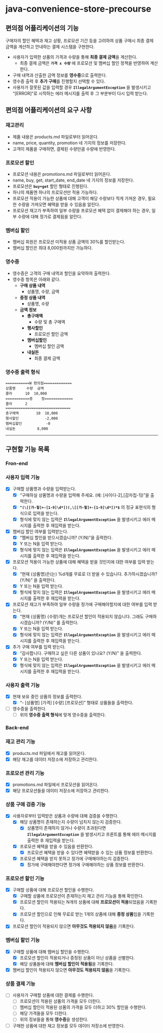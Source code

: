 # java-convenience-store-precourse
## 편의점 어플리케이션의 기능

구매자의 할인 혜택과 재고 상황, 프로모션 기간 등을 고려하여 상품 구매시 최종 결제 금액을 계산하고 안내하는 결제 시스템을 구현한다.

- 사용자가 입력한 상품의 가격과 수량을 통해 **최종 결제 금액**을 계산한다.
    - 최종 결제 금액은 **`가격 x 수량`** 에 프로모션 및 멤버십 할인 정책을 반영하여 계산한다.
- 구매 내역과 산출한 금액 정보를 **영수증**으로 출력한다.
- 영수증 출력 후 **추가 구매**를 진행할지 선택할 수 있다.
- 사용자가 잘못된 값을 입력할 경우 **`IllegalArgumentException`** 을 발생시키고 “[ERROR]”로 시작하는 에러 메시지를 출력 후 그 부분부터 다시 입력 받는다.

## 편의점 어플리케이션의 요구 사항

### 재고관리

- 제품 내용은 products.md 파일로부터 읽어온다.
- name, price, quantity, promotion 네 가지의 정보를 저장한다.
- 고객이 제품을 구매하면, 결제된 수량만큼 수량에 반영한다.

### 프로모션 할인

- 프로모션 내용은 promotions.md 파일로부터 읽어온다.
- name, buy, get, start_date, end_date 네 가지의 정보를 저장한다.
- 프로모션은 **`buy+get`** 할인 형태로 진행된다.
- 하나의 제품엔 하나의 프로모션만 적용 가능하다.
- 프로모션 적용이 가능한 상품에 대해 고객이 해당 수량보다 적게 가져온 경우, 필요한 수량을 가져오면 혜택을 받을 수 있음을 알린다.
- 프로모션 재고가 부족하여 일부 수량을  프로모션 혜택 없이 결제해야 하는 경우, 일부 수량에 대해 정가로 결제됨을 알린다.

### 멤버십 할인

- 멤버십 회원은 프로모션 미적용 상품 금액의 30%를 할인받는다.
- 멤버십 할인은 최대 8,000원까지만 가능하다.

### 영수증

- 영수증은 고객의 구매 내역과 할인을 요약하여 출력한다.
- 영수증 항목은 아래와 같다.
    - **구매 상품 내역**
        - 상품명, 수량, 금액
    - **증정 상품 내역**
        - 상품명, 수량
    - **금액 정보**
        - **총구매액**
            - 수량 및 총 구매액
        - **행사할인**
            - 프로모션 할인 금액
        - **멤버십할인**
            - 멤버십 할인 금액
        - **내실돈**
            - 최종 결제 금액

### 영수증 출력 형식

```
===========W 편의점=============
상품명		수량	금액
콜라		10 	10,000
===========증	정=============
콜라		2
==============================
총구매액		10	10,000
행사할인			-2,000
멤버십할인		    -0
내실돈			 8,000
```

---

## **구현할 기능 목록**

### Fron-end

### 사용자 입력 기능

- [x]  구매할 상품명과 수량을 입력받는다.
    - [x]  “구매하실 상품명과 수량을 입력해 주세요. (예: [사이다-2],[감자칩-1])”을 출력한다.
    - [x]  **`^(\[[가-힣]+-[1-9]\d*])(,\[[가-힣]+-[1-9]\d*])*$`** 의 정규 표현식의 형식으로 입력을 받는다.
    - [x]  형식에 맞지 않는 입력은 **`IllegalArgumentException`** 을 발생시키고 에러 메시지를 출력한 후 재입력을 받는다.
- [x]  멤버십 할인 여부를 입력받는다.
    - [x]  “멤버십 할인을 받으시겠습니까? (Y/N)”을 출력한다.
    - [x]  Y 또는 N을 입력 받는다.
    - [x]  형식에 맞지 않는 입력은 **`IllegalArgumentException`** 을 발생시키고 에러 메시지를 출력한 후 재입력을 받는다.
- [x]  프로모션 적용이 가능한 상품에 대해 혜택을 받을 것인지에 대한 여부를 입력 받는다.
    - [x]  “현재 {상품명}은(는) %d개를 무료로 더 받을 수 있습니다. 추가하시겠습니까? (Y/N)” 을 출력한다.
    - [x]  Y 또는 N을 입력 받는다.
    - [x]  형식에 맞지 않는 입력은 **`IllegalArgumentException`** 을 발생시키고 에러 메시지를 출력한 후 재입력을 받는다.
- [x]  프로모션 재고가 부족하여 일부 수량을 정가에 구매해야할지에 대한 여부를 입력 받는다.
    - [x]  “현재 {상품명} {수량}개는 프로모션 할인이 적용되지 않습니다. 그래도 구매하시겠습니까? (Y/N)” 를 출력한다.
    - [x]  Y 또는 N을 입력 받는다.
    - [x]  형식에 맞지 않는 입력은 **`IllegalArgumentException`** 을 발생시키고 에러 메시지를 출력한 후 재입력을 받는다.
- [x]  추가 구매 여부를 입력 받는다.
    - [x]  “감사합니다. 구매하고 싶은 다른 상품이 있나요? (Y/N)” 을 출력한다.
    - [x]  Y 또는 N을 입력 받는다.
    - [x]  형식에 맞지 않는 입력은 **`IllegalArgumentException`** 을 발생시키고 에러 메시지를 출력한 후 재입력을 받는다.

### 사용자 출력 기능

- [x]  현재 보유 중인 상품의 정보를 출력한다.
    - [x]  “- [상품명] [가격] [수량] [프로모션]” 형태로 상품들을 출력한다.
- [ ]  영수증을 출력한다.
    - [ ]  위의 **영수증 출력 형식**에 맞게 영수증을 출력한다.

### Back-end

### 재고 관리 기능

- [x]  products.md 파일에서 재고를 읽어온다.
- [x]  해당 재고를 데이터 저장소에 저장하고 관리한다.

### 프로모션 관리 기능

- [x]  promotions.md 파일에서 프로모션을 읽어온다.
- [x]  해당 프로모션들을 데이터 저장소에 저장하고 관리한다.

### 상품 구매 검증 기능

- [x]  사용자로부터 입력받은 상품과 수량에 대해 검증을 수행한다.
    - [x]  해당 상품명이 존재하는지 수량이 넘치지 않는지 검증한다.
        - [x]  상품명이 존재하지 않거나 수량이 초과된다면 **`IllegalArgumentException`** 을 발생시키고 프론트를 통해 에러 메시지를 출력한 후 재입력을 받는다.
    - [x]  프로모션 혜택을 받을 수 있음을 반환한다.
        - [x]  프로모션 혜택을 받을 수 있다면 혜택받을 수 있는 상품 정보를 반환한다.
    - [x]  프로모션 혜택을 받지 못하고 정가에 구매해야하는지 검증한다.
        - [x]  정가에 구매해야한다면 정가에 구매해야하는 상품 정보를 반환한다.

### 프로모션 할인 기능

- [x]  구매할 상품에 대해 프로모션 할인을 수행한다.
    - [x]  구매할 상품에 프로모션이 존재하는지 재고 관리 기능을 통해 확인한다.
    - [x]  프로모션 할인이 적용되는 N개의 상품에 대해 **프로모션이 적용**되었음을 기록한다.
    - [x]  프로모션 할인으로 인해 무료로 받는 1개의 상품에 대해 **증정 상품**임을 기록한다.
- [x]  프로모션 할인이 적용되지 않으면 **아무것도 적용되지 않음**을 기록한다.

### 멤버십 할인 기능

- [x]  구매할 상품에 대해 멤버십 할인을 수행한다.
    - [x]  프로모션 할인이 적용되거나 증정된 상품이 아닌 상품을 선별한다.
    - [x]  해당 상품들에 대해 **멤버십** **할인이 적용됨**을 기록한다.
- [x]  멤버십 할인이 적용되지 않으면 **아무것도 적용되지 않음**을 기록한다.

### 상품 결제 기능

- [ ]  사용자가 구매할 상품에 대한 결제를 수행한다.
    - [ ]  프로모션이 적용된 상품의 가격을 모두 더한다.
    - [ ]  멤버십 할인이 적용된 상품의 가격을 모두 더하고 30% 할인을 수행한다.
    - [ ]  해당 가격들을 모두 더한다.
    - [ ]  위의 정보들을 통해 **영수증**을 생성한다.
- [ ] 구매한 상품에 대한 재고 정보를 모두 데이터 저장소에 반영한다.